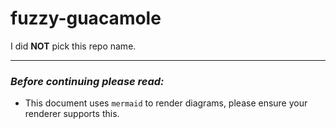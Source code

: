 # fuzzy-guacamole
I did **NOT** pick this repo name.

---

### ***Before continuing please read:***

- This document uses `mermaid` to render diagrams, please ensure your renderer supports this.